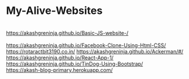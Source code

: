 # My-Alive-Websites

<br>https://akashgreninja.github.io/Basic-JS-website-/</br>
<br>https://akashgreninja.github.io/Facebook-Clone-Using-Html-CSS/</br>
https://rotaractbit3190.co.in/
https://akashgreninja.github.io/Ackerman/#/
https://akashgreninja.github.io/React-App-1/
<br>https://akashgreninja.github.io/TinDog-Using-Bootstrap/</br>
https://akash-blog-primary.herokuapp.com/
